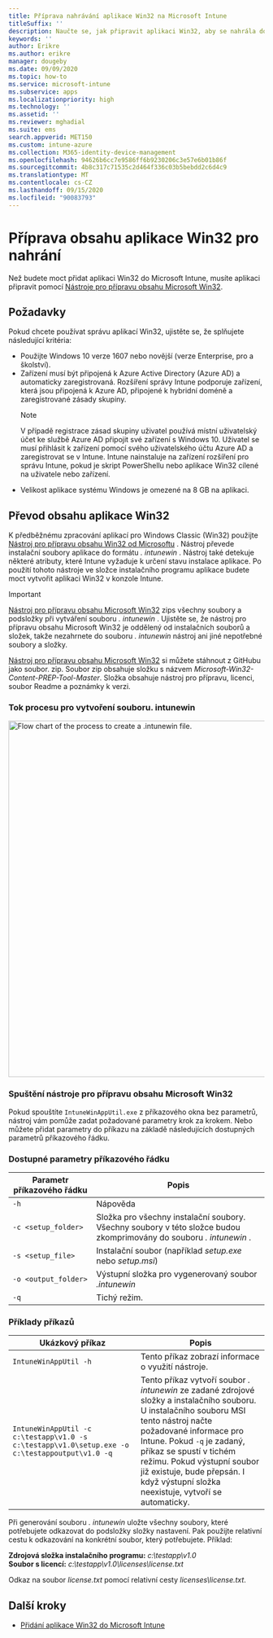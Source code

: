 ```yaml
---
title: Příprava nahrávání aplikace Win32 na Microsoft Intune
titleSuffix: ''
description: Naučte se, jak připravit aplikaci Win32, aby se nahrála do Microsoft Intune.
keywords: ''
author: Erikre
ms.author: erikre
manager: dougeby
ms.date: 09/09/2020
ms.topic: how-to
ms.service: microsoft-intune
ms.subservice: apps
ms.localizationpriority: high
ms.technology: ''
ms.assetid: ''
ms.reviewer: mghadial
ms.suite: ems
search.appverid: MET150
ms.custom: intune-azure
ms.collection: M365-identity-device-management
ms.openlocfilehash: 94626b6cc7e9586ff6b9230206c3e57e6b01b86f
ms.sourcegitcommit: 4b8c317c71535c2d464f336c03b5bebdd2c6d4c9
ms.translationtype: MT
ms.contentlocale: cs-CZ
ms.lasthandoff: 09/15/2020
ms.locfileid: "90083793"
---
```

# <a name="prepare-win32-app-content-for-upload"></a>Příprava obsahu aplikace Win32 pro nahrání

Než budete moct přidat aplikaci Win32 do Microsoft Intune, musíte aplikaci připravit pomocí [Nástroje pro přípravu obsahu Microsoft Win32](https://go.microsoft.com/fwlink/?linkid=2065730).

## <a name="prerequisites"></a>Požadavky

Pokud chcete používat správu aplikací Win32, ujistěte se, že splňujete následující kritéria:

- Použijte Windows 10 verze 1607 nebo novější (verze Enterprise, pro a školství).
- Zařízení musí být připojená k Azure Active Directory (Azure AD) a automaticky zaregistrovaná. Rozšíření správy Intune podporuje zařízení, která jsou připojená k Azure AD, připojené k hybridní doméně a zaregistrované zásady skupiny. 
  > [!NOTE]
  > V případě registrace zásad skupiny uživatel používá místní uživatelský účet ke službě Azure AD připojit své zařízení s Windows 10. Uživatel se musí přihlásit k zařízení pomocí svého uživatelského účtu Azure AD a zaregistrovat se v Intune. Intune nainstaluje na zařízení rozšíření pro správu Intune, pokud je skript PowerShellu nebo aplikace Win32 cílené na uživatele nebo zařízení.
- Velikost aplikace systému Windows je omezené na 8 GB na aplikaci.

## <a name="convert-the-win32-app-content"></a>Převod obsahu aplikace Win32

K předběžnému zpracování aplikací pro Windows Classic (Win32) použijte [Nástroj pro přípravu obsahu Win32 od Microsoftu](https://go.microsoft.com/fwlink/?linkid=2065730) . Nástroj převede instalační soubory aplikace do formátu *. intunewin* . Nástroj také detekuje některé atributy, které Intune vyžaduje k určení stavu instalace aplikace. Po použití tohoto nástroje ve složce instalačního programu aplikace budete moct vytvořit aplikaci Win32 v konzole Intune.

> [!IMPORTANT]
> [Nástroj pro přípravu obsahu Microsoft Win32](https://go.microsoft.com/fwlink/?linkid=2065730) zips všechny soubory a podsložky při vytváření souboru *. intunewin* . Ujistěte se, že nástroj pro přípravu obsahu Microsoft Win32 je oddělený od instalačních souborů a složek, takže nezahrnete do souboru *. intunewin* nástroj ani jiné nepotřebné soubory a složky.

[Nástroj pro přípravu obsahu Microsoft Win32](https://go.microsoft.com/fwlink/?linkid=2065730) si můžete stáhnout z GitHubu jako soubor. zip. Soubor zip obsahuje složku s názvem *Microsoft-Win32-Content-PREP-Tool-Master*. Složka obsahuje nástroj pro přípravu, licenci, soubor Readme a poznámky k verzi. 

### <a name="process-flow-to-create-a-intunewin-file"></a>Tok procesu pro vytvoření souboru. intunewin

   <img alt="Flow chart of the process to create a .intunewin file." src="./media/apps-win32-app-management/prepare-win32-app.png" width="700">

### <a name="running-the-microsoft-win32-content-prep-tool"></a>Spuštění nástroje pro přípravu obsahu Microsoft Win32

Pokud spouštíte `IntuneWinAppUtil.exe` z příkazového okna bez parametrů, nástroj vám pomůže zadat požadované parametry krok za krokem. Nebo můžete přidat parametry do příkazu na základě následujících dostupných parametrů příkazového řádku.

### <a name="available-command-line-parameters"></a>Dostupné parametry příkazového řádku 

|    **Parametr příkazového řádku**    |    **Popis**    |
|--------------------------------|------------------------------------------------------------|
|    `-h`     |    Nápověda    |
|    `-c <setup_folder>`     |    Složka pro všechny instalační soubory. Všechny soubory v této složce budou zkomprimovány do souboru *. intunewin* .    |
|    `-s <setup_file>`     |    Instalační soubor (například *setup.exe* nebo *setup.msi*)    |
|    `-o <output_folder>`     |    Výstupní složka pro vygenerovaný soubor *.intunewin*    |
|    `-q`       |    Tichý režim.    |

### <a name="example-commands"></a>Příklady příkazů

|    **Ukázkový příkaz**    |    **Popis**    |
|-------------------------------------------------------------------------------------------|----------------------------------------------------------------------------------------------------------------------------------------------------------------------------------------------------------------------------------------------------------------------------------------------------------------------------------------------------------------------------------------------------|
|    `IntuneWinAppUtil -h`    |    Tento příkaz zobrazí informace o využití nástroje.    |
|    `IntuneWinAppUtil -c c:\testapp\v1.0 -s c:\testapp\v1.0\setup.exe -o c:\testappoutput\v1.0 -q`    |    Tento příkaz vytvoří soubor *. intunewin* ze zadané zdrojové složky a instalačního souboru. U instalačního souboru MSI tento nástroj načte požadované informace pro Intune. Pokud `-q` je zadaný, příkaz se spustí v tichém režimu. Pokud výstupní soubor již existuje, bude přepsán. I když výstupní složka neexistuje, vytvoří se automaticky.    |

Při generování souboru *. intunewin* uložte všechny soubory, které potřebujete odkazovat do podsložky složky nastavení. Pak použijte relativní cestu k odkazování na konkrétní soubor, který potřebujete. Příklad:

**Zdrojová složka instalačního programu:** *c:\testapp\v1.0*<br>
**Soubor s licencí:** *c:\testapp\v1.0\licenses\license.txt*

Odkaz na soubor *license.txt* pomocí relativní cesty *licenses\license.txt*.

## <a name="next-steps"></a>Další kroky

- [Přidání aplikace Win32 do Microsoft Intune](apps-win32-add.md)
